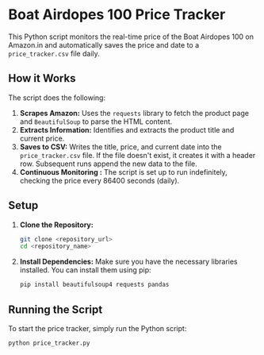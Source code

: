 # Boat Airdopes 100 Price Tracker

This Python script monitors the real-time price of the Boat Airdopes 100 on Amazon.in and automatically saves the price and date to a `price_tracker.csv` file daily.

## How it Works

The script does the following:

1.  **Scrapes Amazon:** Uses the `requests` library to fetch the product page and `BeautifulSoup` to parse the HTML content.
2.  **Extracts Information:** Identifies and extracts the product title and current price.
3.  **Saves to CSV:** Writes the title, price, and current date into the `price_tracker.csv` file. If the file doesn't exist, it creates it with a header row. Subsequent runs append the new data to the file.
4.  **Continuous Monitoring :** The script is set up to run indefinitely, checking the price every 86400 seconds (daily).

## Setup

1.  **Clone the Repository:**
    ```bash
    git clone <repository_url>
    cd <repository_name>
    ```

2.  **Install Dependencies:**
    Make sure you have the necessary libraries installed. You can install them using pip:
    ```bash
    pip install beautifulsoup4 requests pandas
    ```

## Running the Script

To start the price tracker, simply run the Python script:

```bash
python price_tracker.py
